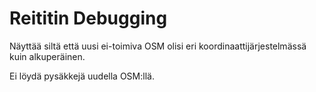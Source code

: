 # Reititin Debugging

Näyttää siltä että uusi ei-toimiva OSM olisi eri koordinaattijärjestelmässä kuin alkuperäinen.

Ei löydä pysäkkejä uudella OSM:llä.



